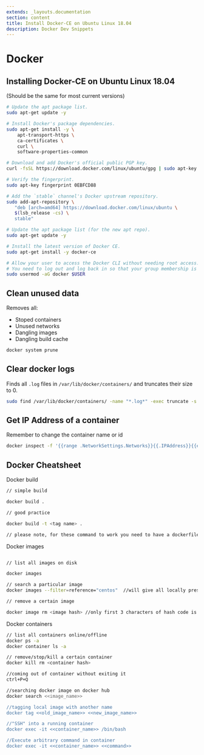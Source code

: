 ```yaml
---
extends: _layouts.documentation
section: content
title: Install Docker-CE on Ubuntu Linux 18.04
description: Docker Dev Snippets
---
```


# Docker

## Installing Docker-CE on Ubuntu Linux 18.04

(Should be the same for most current versions)

```bash
# Update the apt package list.
sudo apt-get update -y

# Install Docker's package dependencies.
sudo apt-get install -y \
    apt-transport-https \
    ca-certificates \
    curl \
    software-properties-common

# Download and add Docker's official public PGP key.
curl -fsSL https://download.docker.com/linux/ubuntu/gpg | sudo apt-key add -

# Verify the fingerprint.
sudo apt-key fingerprint 0EBFCD88

# Add the `stable` channel's Docker upstream repository.
sudo add-apt-repository \
   "deb [arch=amd64] https://download.docker.com/linux/ubuntu \
   $(lsb_release -cs) \
   stable"

# Update the apt package list (for the new apt repo).
sudo apt-get update -y

# Install the latest version of Docker CE.
sudo apt-get install -y docker-ce

# Allow your user to access the Docker CLI without needing root access.
# You need to log out and log back in so that your group membership is re-evaluated
sudo usermod -aG docker $USER
```

## Clean unused data

Removes all:

- Stoped containers
- Unused networks
- Dangling images
- Dangling build cache

```bash
docker system prune
```

## Clear docker logs

Finds all `.log` files in `/var/lib/docker/containers/` and truncates their size to 0.

```bash
sudo find /var/lib/docker/containers/ -name "*.log*" -exec truncate -s 0 {} \;
```

## Get IP Address of a container

Remember to change the container name or id

```bash
docker inspect -f '{{range .NetworkSettings.Networks}}{{.IPAddress}}{{end}}' container_name_or_id
```

## Docker Cheatsheet

Docker build
```bash
// simple build

docker build .

// good practice

docker build -t <tag name> .

// please note, for these command to work you need to have a dockerfile present.
```

Docker images
```bash

// list all images on disk

docker images

// search a particular image
docker images --filter=reference="centos"  //will give all locally present images of centos

// remove a certain image

docker image rm <image hash> //only first 3 characters of hash code is enough for docker daemon to distinguish the image.
```

Docker containers
```bash
// list all containers online/offline
docker ps -a
docker container ls -a

// remove/stop/kill a certain container
docker kill rm <container hash>

//coming out of container without exiting it
ctrl+P+Q

//searching docker image on docker hub
docker search <<image_name>>

//tagging local image with another name
docker tag <<old_image_name>> <<new_image_name>>

//"SSH" into a running container
docker exec -it <<container_name>> /bin/bash

//Execute arbitrary command in container
docker exec -it <<container_name>> <<command>>

```